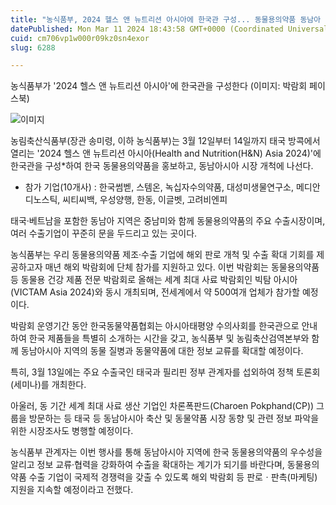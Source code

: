 ```yaml
---
title: "농식품부, 2024 헬스 앤 뉴트리션 아시아에 한국관 구성... 동물용의약품 동남아 수출 확대 전력"
datePublished: Mon Mar 11 2024 18:43:58 GMT+0000 (Coordinated Universal Time)
cuid: cm706vp1w000r09kz0sn4exor
slug: 6288

---
```



농식품부가 '2024 헬스 앤 뉴트리션 아시아'에 한국관을 구성한다 (이미지: 박람회 페이스북)

![이미지](https://cdn.hashnode.com/res/hashnode/image/upload/v1739260640967/1a02263e-237d-4414-b4b0-3882f2438a2d.jpeg)

농림축산식품부(장관 송미령, 이하 농식품부)는 3월 12일부터 14일까지 태국 방콕에서 열리는 '2024 헬스 앤 뉴트리션 아시아(Health and Nutrition(H&N) Asia 2024)'에 한국관을 구성*하여 한국 동물용의약품을 홍보하고, 동남아시아 시장 개척에 나선다.

* 참가 기업(10개사) : 한국썸벧, 스템온, 녹십자수의약품, 대성미생물연구소, 메디안디노스틱, 씨티씨백, 우성양행, 한동, 이글벳, 고려비엔피

태국‧베트남을 포함한 동남아 지역은 중남미와 함께 동물용의약품의 주요 수출시장이며, 여러 수출기업이 꾸준히 문을 두드리고 있는 곳이다.

농식품부는 우리 동물용의약품 제조‧수출 기업에 해외 판로 개척 및 수출 확대 기회를 제공하고자 매년 해외 박람회에 단체 참가를 지원하고 있다. 이번 박람회는 동물용의약품 등 동물용 건강 제품 전문 박람회로 올해는 세계 최대 사료 박람회인 빅탐 아시아(VICTAM Asia 2024)와 동시 개최되며, 전세계에서 약 500여개 업체가 참가할 예정이다.

박람회 운영기간 동안 한국동물약품협회는 아시아태평양 수의사회를 한국관으로 안내하여 한국 제품들을 특별히 소개하는 시간을 갖고, 농식품부 및 농림축산검역본부와 함께 동남아시아 지역의 동물 질병과 동물약품에 대한 정보 교류를 확대할 예정이다.

특히, 3월 13일에는 주요 수출국인 태국과 필리핀 정부 관계자를 섭외하여 정책 토론회(세미나)를 개최한다.

아울러, 동 기간 세계 최대 사료 생산 기업인 차론폭판드(Charoen Pokphand(CP)) 그룹을 방문하는 등 태국 등 동남아시아 축산 및 동물약품 시장 동향 및 관련 정보 파악을 위한 시장조사도 병행할 예정이다.

농식품부 관계자는 이번 행사를 통해 동남아시아 지역에 한국 동물용의약품의 우수성을 알리고 정보 교류‧협력을 강화하여 수출을 확대하는 계기가 되기를 바란다며, 동물용의약품 수출 기업이 국제적 경쟁력을 갖출 수 있도록 해외 박람회 등 판로ㆍ판촉(마케팅) 지원을 지속할 예정이라고 전했다.